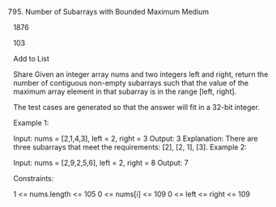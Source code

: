 795. Number of Subarrays with Bounded Maximum
Medium

1876

103

Add to List

Share
Given an integer array nums and two integers left and right, return the number of contiguous non-empty subarrays such that the value of the maximum array element in that subarray is in the range [left, right].

The test cases are generated so that the answer will fit in a 32-bit integer.

 

Example 1:

Input: nums = [2,1,4,3], left = 2, right = 3
Output: 3
Explanation: There are three subarrays that meet the requirements: [2], [2, 1], [3].
Example 2:

Input: nums = [2,9,2,5,6], left = 2, right = 8
Output: 7
 

Constraints:

1 <= nums.length <= 105
0 <= nums[i] <= 109
0 <= left <= right <= 109
